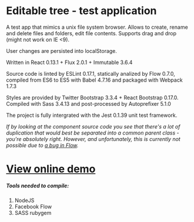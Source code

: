 # Editable tree - test application
A test app that mimics a unix file system browser.
Allows to create, rename and delete files and folders, edit file contents.
Supports drag and drop (might not work on IE <9).

User changes are persisted into localStorage.

Written in React 0.13.1 + Flux 2.0.1 + Immutable 3.6.4

Source code is linted by ESLint 0.17.1, statically analized by Flow 0.7.0, compiled from ES6 to ES5 with Babel 4.7.16 
and packaged with Webpack 1.7.3

Styles are provided by Twitter Bootstrap 3.3.4 + React Bootstrap 0.17.0.
Compiled with Sass 3.4.13 and post-processed by Autoprefixer 5.1.0

The project is fully intergrated with the Jest 0.1.39 unit test framework.

*If by looking at the component source code you see that there's a lot of duplication that would best be separated into 
a common parent class - you're absolutely right. However, and unfortunately, this is currently not possible due to 
[a bug in Flow](https://github.com/facebook/flow/issues/300).*

# [View online demo](http://thealjey.github.io/evolution-test/)

##### Tools needed to compile:
1. NodeJS
2. Facebook Flow
3. SASS rubygem